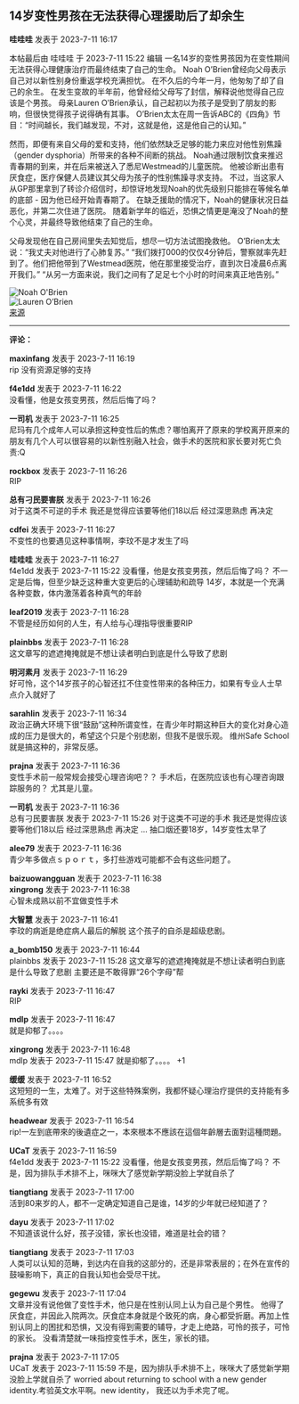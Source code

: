 ## 14岁变性男孩在无法获得心理援助后了却余生

**哇哇哇** 发表于 2023-7-11 16:17

本帖最后由 哇哇哇 于 2023-7-11 15:22 编辑 一名14岁的变性男孩因为在变性期间无法获得心理健康治疗而最终结束了自己的生命。 Noah O’Brien曾经向父母表示自己对以新性别身份重返学校充满担忧。 在不久后的今年一月，他匆匆了却了自己的余生。 在发生变故的半年前，他曾经给父母写了封信，解释说他觉得自己应该是个男孩。 母亲Lauren O’Brien承认，自己起初以为孩子是受到了朋友的影响，但很快觉得孩子说得确有其事。 O’Brien太太在周一告诉ABC的《四角》节目：“时间越长，我们越发现，不对，这就是他，这是他自己的认知。”

然而，即便有来自父母的爱和支持，他们依然缺乏足够的能力来应对他性别焦躁（gender dysphoria）所带来的各种不间断的挑战。 Noah通过限制饮食来推迟青春期的到来，并在后来被送入了悉尼Westmead的儿童医院。 他被诊断出患有厌食症，医疗保健人员建议其父母为孩子的性别焦躁寻求支持。 不过，当这家人从GP那里拿到了转诊介绍信时，却惊讶地发现Noah的优先级别只能排在等候名单的底部 - 因为他已经开始青春期了。 在缺乏援助的情况下，Noah的健康状况日益恶化，并第二次住进了医院。 随着新学年的临近，恐惧之情更是淹没了Noah的整个心灵，并最终导致他结束了自己的生命。

父母发现他在自己房间里失去知觉后，想尽一切方法试图挽救他。 O’Brien太太说：“我丈夫对他进行了心肺复苏。” “我们拨打000的仅仅4分钟后，警察就率先赶到了。他们把他带到了Westmead医院，他在那里接受治疗，直到次日凌晨6点离开我们。” “从另一方面来说，我们之间有了足足七个小时的时间来真正地告别。” 

![Noah O'Brien](https://content.api.news/v3/images/bin/e3b8699c4ec615d662aeac9e3304c926)  
![Lauren O’Brien](https://content.api.news/v3/images/bin/8922b7587453d175a0c4821aa3da6925)  
[来源](https://www.news.com.au/lifestyle/health/mental-health/trans-boy-14-takes-own-life-after-struggle-to-access-health-care/news-story/7b13facefa7f83d61980b33df6b1fa79)

---

**评论：**

**maxinfang** 发表于 2023-7-11 16:19  
rip 没有资源足够的支持

**f4e1dd** 发表于 2023-7-11 16:22  
没看懂，他是女孩变男孩，然后后悔了吗？

**一司机** 发表于 2023-7-11 16:25  
尼玛有几个成年人可以承担这种变性后的焦虑？哪怕离开了原来的学校离开原来的朋友有几个人可以很容易的以新性别融入社会，做手术的医院和家长要对死亡负责:Q

**rockbox** 发表于 2023-7-11 16:26  
RIP

**总有刁民要害朕** 发表于 2023-7-11 16:26  
对于这类不可逆的手术 我还是觉得应该要等他们18以后 经过深思熟虑 再决定

**cdfei** 发表于 2023-7-11 16:27  
不变性的也要遇见这种事情啊，李玟不是才发生了吗

**哇哇哇** 发表于 2023-7-11 16:27  
f4e1dd 发表于 2023-7-11 15:22 没看懂，他是女孩变男孩，然后后悔了吗？ 不一定是后悔，但至少缺乏这种重大变更后的心理辅助和疏导 14岁，本就是一个充满各种变数，体内激荡着各种真气的年龄

**leaf2019** 发表于 2023-7-11 16:28  
不管是经历如何的人生，有人给与心理指导很重要RIP

**plainbbs** 发表于 2023-7-11 16:28  
这文章写的遮遮掩掩就是不想让读者明白到底是什么导致了悲剧

**明河素月** 发表于 2023-7-11 16:29  
好可怜，这个14岁孩子的心智还扛不住变性带来的各种压力，如果有专业人士早点介入就好了

**sarahlin** 发表于 2023-7-11 16:34  
政治正确大环境下很“鼓励”这种所谓变性，在青少年时期这种巨大的变化对身心造成的压力是很大的，希望这个只是个别悲剧，但我不是很乐观。 维州Safe School就是搞这种的，非常反感。

**prajna** 发表于 2023-7-11 16:36  
变性手术前一般常规会接受心理咨询吧？？ 手术后，在医院应该也有心理咨询跟踪服务的？ 尤其是儿童。

**一司机** 发表于 2023-7-11 16:36  
总有刁民要害朕 发表于 2023-7-11 15:26 对于这类不可逆的手术 我还是觉得应该要等他们18以后 经过深思熟虑 再决定 ... 抽口烟还要18岁，14岁变性太早了

**alee79** 发表于 2023-7-11 16:36  
青少年多做点ｓｐｏｒｔ，多打些游戏可能都不会有这些问题了。

**baizuowangguan** 发表于 2023-7-11 16:38  
**xingrong** 发表于 2023-7-11 16:38  
心智未成熟以前不宜做变性手术

**大智慧** 发表于 2023-7-11 16:41  
李玟的病逝是绝症病人最后的解脱 这个孩子的自杀是超级悲剧。

**a_bomb150** 发表于 2023-7-11 16:44  
plainbbs 发表于 2023-7-11 15:28 这文章写的遮遮掩掩就是不想让读者明白到底是什么导致了悲剧 主要还是不敢得罪“26个字母”帮

**rayki** 发表于 2023-7-11 16:47  
RIP

**mdlp** 发表于 2023-7-11 16:47  
就是抑郁了。。。。

**xingrong** 发表于 2023-7-11 16:48  
mdlp 发表于 2023-7-11 15:47 就是抑郁了。。。。 +1

**缓缓** 发表于 2023-7-11 16:52  
这短短的一生，太难了。对于这些特殊案例，我都怀疑心理治疗提供的支持能有多系统多有效

**headwear** 发表于 2023-7-11 16:54  
rip!一左到底帶來的後遺症之一，本來根本不應該在這個年齡層去面對這種問題。

**UCaT** 发表于 2023-7-11 16:59  
f4e1dd 发表于 2023-7-11 15:22 没看懂，他是女孩变男孩，然后后悔了吗？ 不是，因为排队手术排不上，咪咪大了感觉新学期没脸上学就自杀了

**tiangtiang** 发表于 2023-7-11 17:00  
活到80来岁的人，都不一定确定知道自己是谁，14岁的少年就已经知道了？

**dayu** 发表于 2023-7-11 17:02  
不知道该说什么好，孩子没错，家长也没错，难道是社会的错？

**tiangtiang** 发表于 2023-7-11 17:03  
人类可以认知的范畴，到达内在自我的这部分的，还是非常表层的；在外在宣传的鼓噪影响下，真正的自我认知也会受尽干扰。

**gegewu** 发表于 2023-7-11 17:04  
文章并没有说他做了变性手术，他只是在性别认同上认为自己是个男性。 他得了厌食症，并因此入院两次。厌食症本身就是个致死的病，身心都受折磨。再加上性别认同上的困扰和恐惧，又没有得到需要的辅导，才走上绝路，可怜的孩子，可怜的家长。 没看清楚就一味指控变性手术，医生，家长的错。

**prajna** 发表于 2023-7-11 17:05  
UCaT 发表于 2023-7-11 15:59 不是，因为排队手术排不上，咪咪大了感觉新学期没脸上学就自杀了 worried about returning to school with a new gender identity.考验英文水平啊。new identity， 我还以为手术完了呢。